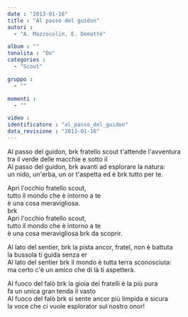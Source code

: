 ```yaml
---
date : "2013-01-16"
title : "Al passo del guidon"
autori : 
  - "A. Mazzocolin, E. Demattè"

album : ""
tonalita : "Do"
categories : 
  - "Scout"

gruppo : 
  - ""

momenti : 
  - ""

video : 
identificatore : "al_passo_del_guidon"
data_revisione : "2013-01-16"
---
```

  
  
Al passo del guidon, brk fratello scout t'attende l'avventura  
tra il verde delle macchie e sotto il   
Al passo del guidon, brk avanti ad esplorare la natura:  
un nido, un'erba, un or t'aspetta ed è brk tutto per te.  
  
  
Apri l'occhio fratello scout,  
tutto il mondo che è intorno a te   
è una cosa meravigliosa.  
brk  
Apri l'occhio fratello scout,  
tutto il mondo che è intorno a te   
è una cosa meravigliosa brk da scoprir.   
  
  
  
Al lato del sentier, brk la pista ancor, fratel, non è battuta  
la bussola ti guida senza er  
Al lato del sentier brk il mondo è tutta terra sconosciuta:  
ma certo c'è un amico che di là ti aspetterà.  
  
  
Al fuoco del falò brk la gioia dei fratelli è la più pura   
fa un unica gran tenda il vasto   
Al fuoco del falò brk si sente ancor più limpida e sicura  
la voce che ci vuole esplorator sul nostro onor!  
  

